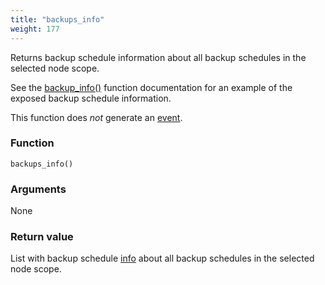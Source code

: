 ```yaml
---
title: "backups_info"
weight: 177
---
```


Returns backup schedule information about all backup schedules in the selected node scope.

See the [backup_info()](../backup_info) function documentation for an example of the exposed backup schedule information.

This function does *not* generate an [event](../../overview/events).

### Function

`backups_info()`

### Arguments

None

### Return value

List with backup schedule [info](../../data-types/info)  about all backup schedules in the selected node scope.
